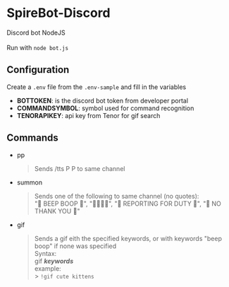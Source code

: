 # SpireBot-Discord

Discord bot NodeJS <br>
<br>
Run with `node bot.js`

## Configuration

Create a `.env` file from the `.env-sample` and fill in the variables <br>

-   **BOTTOKEN**: is the discord bot token from developer portal <br>
-   **COMMANDSYMBOL**: symbol used for command recognition <br>
-   **TENORAPIKEY**: api key from Tenor for gif search <br>

## Commands

-   pp
    > Sends /tts P P to same channel <br>
-   summon
    > Sends one of the following to same channel (no quotes): <br>
    > "🤖 BEEP BOOP 🤖", "🤖🤖🤖🤖", "🤖 REPORTING FOR DUTY 🤖", "🤖 NO THANK YOU 🤖" <br>
-   gif
    > Sends a gif eith the specified keywords, or with keywords "beep boop" if none was specified <br>
    > Syntax: <br>
    > gif **_keywords_** <br>
    > example: <br> > `!gif cute kittens`
